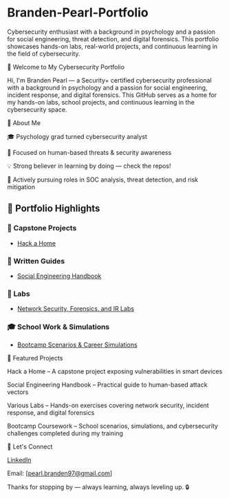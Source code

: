 # Branden-Pearl-Portfolio
Cybersecurity enthusiast with a background in psychology and a passion for social engineering, threat detection, and digital forensics. This portfolio showcases hands-on labs, real-world projects, and continuous learning in the field of cybersecurity.

👋 Welcome to My Cybersecurity Portfolio

Hi, I'm Branden Pearl — a Security+ certified cybersecurity professional with a background in psychology and a passion for social engineering, incident response, and digital forensics. This GitHub serves as a home for my hands-on labs, school projects, and continuous learning in the cybersecurity space.

🔐 About Me


🎓 Psychology grad turned cybersecurity analyst

🧠 Focused on human-based threats & security awareness

💡 Strong believer in learning by doing — check the repos!

🎯 Actively pursuing roles in SOC analysis, threat detection, and risk mitigation


## 📂 Portfolio Highlights

### 🔐 Capstone Projects
- [Hack a Home](./Capstone/README.md)

### 📘 Written Guides
- [Social Engineering Handbook](./Guides/README.md)

### 🧪 Labs
- [Network Security, Forensics, and IR Labs](./Labs/README.md)

### 🎓 School Work & Simulations
- [Bootcamp Scenarios & Career Simulations](./School-Work/README.md)



📂 Featured Projects


Hack a Home – A capstone project exposing vulnerabilities in smart devices

Social Engineering Handbook – Practical guide to human-based attack vectors

Various Labs – Hands-on exercises covering network security, incident response, and digital forensics

Bootcamp Coursework – School scenarios, simulations, and cybersecurity challenges completed during my training



🚀 Let's Connect


[LinkedIn](https://www.linkedin.com/in/branden-pearl/)

Email: [pearl.branden97@gmail.com]

Thanks for stopping by — always learning, always leveling up. 🔒

